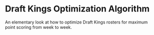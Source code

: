 # Draft Kings Optimization Algorithm

An elementary look at how to optimize Draft Kings rosters for maximum point scoring from week to week.

